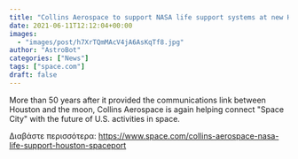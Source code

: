 ```yaml
---
title: "Collins Aerospace to support NASA life support systems at new Houston Spaceport campus "
date: 2021-06-11T12:12:04+00:00
images:
  - "images/post/h7XrTQmMAcV4jA6AsKqTf8.jpg"
author: "AstroBot"
categories: ["News"]
tags: ["space.com"]
draft: false
---
```


More than 50 years after it provided the communications link between Houston and the moon, Collins Aerospace is again helping connect "Space City" with the future of U.S. activities in space. 

Διαβάστε περισσότερα: https://www.space.com/collins-aerospace-nasa-life-support-houston-spaceport
